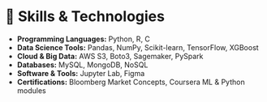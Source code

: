 # 🧠 Skills & Technologies

- **Programming Languages:** Python, R, C  
- **Data Science Tools:** Pandas, NumPy, Scikit-learn, TensorFlow, XGBoost  
- **Cloud & Big Data:** AWS S3, Boto3, Sagemaker, PySpark  
- **Databases:** MySQL, MongoDB, NoSQL  
- **Software & Tools:** Jupyter Lab, Figma  
- **Certifications:** Bloomberg Market Concepts, Coursera ML & Python modules
